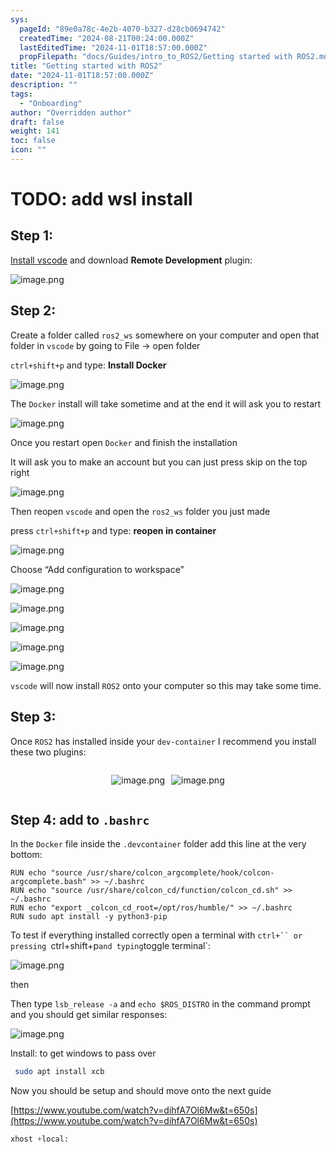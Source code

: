 ```yaml
---
sys:
  pageId: "89e0a78c-4e2b-4070-b327-d28cb0694742"
  createdTime: "2024-08-21T00:24:00.000Z"
  lastEditedTime: "2024-11-01T18:57:00.000Z"
  propFilepath: "docs/Guides/intro_to_ROS2/Getting started with ROS2.md"
title: "Getting started with ROS2"
date: "2024-11-01T18:57:00.000Z"
description: ""
tags:
  - "Onboarding"
author: "Overridden author"
draft: false
weight: 141
toc: false
icon: ""
---
```


# TODO: add wsl install

## Step 1:

[Install vscode](https://code.visualstudio.com/download) and download **Remote Development** plugin:

![image.png](https://prod-files-secure.s3.us-west-2.amazonaws.com/d518164a-d88e-44d1-a4ee-3adb3bd8bce0/efb52993-1881-4a40-b95e-6f020334f022/image.png?X-Amz-Algorithm=AWS4-HMAC-SHA256&X-Amz-Content-Sha256=UNSIGNED-PAYLOAD&X-Amz-Credential=ASIAZI2LB4663R4X4CGP%2F20250305%2Fus-west-2%2Fs3%2Faws4_request&X-Amz-Date=20250305T050833Z&X-Amz-Expires=3600&X-Amz-Security-Token=IQoJb3JpZ2luX2VjEMX%2F%2F%2F%2F%2F%2F%2F%2F%2F%2FwEaCXVzLXdlc3QtMiJIMEYCIQDkwDtADZedb3m79ddGGoOnhUeAgFrIsHMVeAxbL%2BnvWwIhAIR23HBoXpOWZC8R6YioSOQtBwdsWYOka7LpUYjCLyrGKogECP7%2F%2F%2F%2F%2F%2F%2F%2F%2F%2FwEQABoMNjM3NDIzMTgzODA1IgwykqheYgQ8m4%2BIDXEq3AMUYjWkixNWU4i7SZSRFK1jwlmQSrXfzdBcdGlaeCENka9SWqqC1sEEDaTDxNESqQKloQGAh6V8d3x%2BG9glB4Jb8PWbLa%2B2Z4gtsNHSDsoYmmtA9UR6PJz6%2BxDthiGr%2FwL5jpkCxjZgxa3mpJIeyNx40f2Va4OeKwt%2FpOeLisiPY%2BC5iLsw1GHY6bx1KyOoHPPVp5TyFwY9SfGqz69FmXpSa64cW0quYF3jagojRJM69lBqz85iMe8DEclcSGEi7DSdYcBpyHH4CDMN1L8CVf8KINFpfm2tPxmUhHdhZ7EFtoHebsE411DIEBc2ps%2B6t90nPQ%2FR6YiPQ2GeCTREAuig6UpCzvWE353WMTjjc%2FkdXYN9b%2F2PsJ5xp2IcK%2F40BJ19F%2BAwOIkGYuudongtD6DvcLeiEQOI%2FNsXpvif4kzkUIouznzLTUY7edPSCaOQOjXo2evhkcBlKEhHlZAzGLbnmT9bWMl%2B591%2BmR%2FvChhiMRMBZf%2BSVVGKhJcnkvdqfV17gwZ5Gc%2FlhugjjqLSR5FyYBID4IxFZjucEG2xAk3D7%2FaGYWZpvFclaU0NlTfmWKytFivlk8UqS2l6wY16eQF04nWGMD7dMcFLNpcW1gZDxCB5lZA3qT6o69ovUzCpqZ%2B%2BBjqkAZTCLp%2F9kGgJY8idCRXNiqsnHlOtUNnC%2BtseMqaGwk0%2B51SwTA3%2FIbvQnol5ECT3Tw%2F7m4ONrDXRweOkkzxSFJuYiBdwYmWAW12yuAwij%2Bc%2Bwo9eEAhHdh0g5%2Bn1mFDJR0%2Fi7fgzLDgV8a4Zp28vl2r6XPmxC3AB4dt2owc1r2QBbQ6%2BSNhGinipI9Cv5YdpsNlIT6YgReHjU3Yc%2BhVxL6KMmtIK&X-Amz-Signature=10e8ecf7ada9b5c8924fcbe9515d78a0008ca53ec8ae28fac1c74ff61fa75e79&X-Amz-SignedHeaders=host&x-id=GetObject)

## Step 2:

Create a folder called `ros2_ws` somewhere on your computer and open that folder in `vscode` by going to File → open folder 

`ctrl+shift+p` and type: **Install Docker**

![image.png](https://prod-files-secure.s3.us-west-2.amazonaws.com/d518164a-d88e-44d1-a4ee-3adb3bd8bce0/2269dc0e-1cd5-47ff-bceb-c04ad9b2eab0/image.png?X-Amz-Algorithm=AWS4-HMAC-SHA256&X-Amz-Content-Sha256=UNSIGNED-PAYLOAD&X-Amz-Credential=ASIAZI2LB4663R4X4CGP%2F20250305%2Fus-west-2%2Fs3%2Faws4_request&X-Amz-Date=20250305T050833Z&X-Amz-Expires=3600&X-Amz-Security-Token=IQoJb3JpZ2luX2VjEMX%2F%2F%2F%2F%2F%2F%2F%2F%2F%2FwEaCXVzLXdlc3QtMiJIMEYCIQDkwDtADZedb3m79ddGGoOnhUeAgFrIsHMVeAxbL%2BnvWwIhAIR23HBoXpOWZC8R6YioSOQtBwdsWYOka7LpUYjCLyrGKogECP7%2F%2F%2F%2F%2F%2F%2F%2F%2F%2FwEQABoMNjM3NDIzMTgzODA1IgwykqheYgQ8m4%2BIDXEq3AMUYjWkixNWU4i7SZSRFK1jwlmQSrXfzdBcdGlaeCENka9SWqqC1sEEDaTDxNESqQKloQGAh6V8d3x%2BG9glB4Jb8PWbLa%2B2Z4gtsNHSDsoYmmtA9UR6PJz6%2BxDthiGr%2FwL5jpkCxjZgxa3mpJIeyNx40f2Va4OeKwt%2FpOeLisiPY%2BC5iLsw1GHY6bx1KyOoHPPVp5TyFwY9SfGqz69FmXpSa64cW0quYF3jagojRJM69lBqz85iMe8DEclcSGEi7DSdYcBpyHH4CDMN1L8CVf8KINFpfm2tPxmUhHdhZ7EFtoHebsE411DIEBc2ps%2B6t90nPQ%2FR6YiPQ2GeCTREAuig6UpCzvWE353WMTjjc%2FkdXYN9b%2F2PsJ5xp2IcK%2F40BJ19F%2BAwOIkGYuudongtD6DvcLeiEQOI%2FNsXpvif4kzkUIouznzLTUY7edPSCaOQOjXo2evhkcBlKEhHlZAzGLbnmT9bWMl%2B591%2BmR%2FvChhiMRMBZf%2BSVVGKhJcnkvdqfV17gwZ5Gc%2FlhugjjqLSR5FyYBID4IxFZjucEG2xAk3D7%2FaGYWZpvFclaU0NlTfmWKytFivlk8UqS2l6wY16eQF04nWGMD7dMcFLNpcW1gZDxCB5lZA3qT6o69ovUzCpqZ%2B%2BBjqkAZTCLp%2F9kGgJY8idCRXNiqsnHlOtUNnC%2BtseMqaGwk0%2B51SwTA3%2FIbvQnol5ECT3Tw%2F7m4ONrDXRweOkkzxSFJuYiBdwYmWAW12yuAwij%2Bc%2Bwo9eEAhHdh0g5%2Bn1mFDJR0%2Fi7fgzLDgV8a4Zp28vl2r6XPmxC3AB4dt2owc1r2QBbQ6%2BSNhGinipI9Cv5YdpsNlIT6YgReHjU3Yc%2BhVxL6KMmtIK&X-Amz-Signature=25a9e8c0ced0f6e1e2772304cc8ef7460effc31305fed6d7ab902e10b5a46ce9&X-Amz-SignedHeaders=host&x-id=GetObject)

The `Docker` install will take sometime and at the end it will ask you to restart

![image.png](https://prod-files-secure.s3.us-west-2.amazonaws.com/d518164a-d88e-44d1-a4ee-3adb3bd8bce0/ed233f78-be33-4b1f-b89c-9c346c0e961e/image.png?X-Amz-Algorithm=AWS4-HMAC-SHA256&X-Amz-Content-Sha256=UNSIGNED-PAYLOAD&X-Amz-Credential=ASIAZI2LB4663R4X4CGP%2F20250305%2Fus-west-2%2Fs3%2Faws4_request&X-Amz-Date=20250305T050833Z&X-Amz-Expires=3600&X-Amz-Security-Token=IQoJb3JpZ2luX2VjEMX%2F%2F%2F%2F%2F%2F%2F%2F%2F%2FwEaCXVzLXdlc3QtMiJIMEYCIQDkwDtADZedb3m79ddGGoOnhUeAgFrIsHMVeAxbL%2BnvWwIhAIR23HBoXpOWZC8R6YioSOQtBwdsWYOka7LpUYjCLyrGKogECP7%2F%2F%2F%2F%2F%2F%2F%2F%2F%2FwEQABoMNjM3NDIzMTgzODA1IgwykqheYgQ8m4%2BIDXEq3AMUYjWkixNWU4i7SZSRFK1jwlmQSrXfzdBcdGlaeCENka9SWqqC1sEEDaTDxNESqQKloQGAh6V8d3x%2BG9glB4Jb8PWbLa%2B2Z4gtsNHSDsoYmmtA9UR6PJz6%2BxDthiGr%2FwL5jpkCxjZgxa3mpJIeyNx40f2Va4OeKwt%2FpOeLisiPY%2BC5iLsw1GHY6bx1KyOoHPPVp5TyFwY9SfGqz69FmXpSa64cW0quYF3jagojRJM69lBqz85iMe8DEclcSGEi7DSdYcBpyHH4CDMN1L8CVf8KINFpfm2tPxmUhHdhZ7EFtoHebsE411DIEBc2ps%2B6t90nPQ%2FR6YiPQ2GeCTREAuig6UpCzvWE353WMTjjc%2FkdXYN9b%2F2PsJ5xp2IcK%2F40BJ19F%2BAwOIkGYuudongtD6DvcLeiEQOI%2FNsXpvif4kzkUIouznzLTUY7edPSCaOQOjXo2evhkcBlKEhHlZAzGLbnmT9bWMl%2B591%2BmR%2FvChhiMRMBZf%2BSVVGKhJcnkvdqfV17gwZ5Gc%2FlhugjjqLSR5FyYBID4IxFZjucEG2xAk3D7%2FaGYWZpvFclaU0NlTfmWKytFivlk8UqS2l6wY16eQF04nWGMD7dMcFLNpcW1gZDxCB5lZA3qT6o69ovUzCpqZ%2B%2BBjqkAZTCLp%2F9kGgJY8idCRXNiqsnHlOtUNnC%2BtseMqaGwk0%2B51SwTA3%2FIbvQnol5ECT3Tw%2F7m4ONrDXRweOkkzxSFJuYiBdwYmWAW12yuAwij%2Bc%2Bwo9eEAhHdh0g5%2Bn1mFDJR0%2Fi7fgzLDgV8a4Zp28vl2r6XPmxC3AB4dt2owc1r2QBbQ6%2BSNhGinipI9Cv5YdpsNlIT6YgReHjU3Yc%2BhVxL6KMmtIK&X-Amz-Signature=2332c750f372888bec407c05a5d63e40df7b8141c3d5171d3096f9e56eab7146&X-Amz-SignedHeaders=host&x-id=GetObject)

Once you restart open `Docker` and finish the installation

It will ask you to make an account but you can just press skip on the top right

![image.png](https://prod-files-secure.s3.us-west-2.amazonaws.com/d518164a-d88e-44d1-a4ee-3adb3bd8bce0/21010ad9-1659-4fd9-9f59-9932a09b2a3d/image.png?X-Amz-Algorithm=AWS4-HMAC-SHA256&X-Amz-Content-Sha256=UNSIGNED-PAYLOAD&X-Amz-Credential=ASIAZI2LB4663R4X4CGP%2F20250305%2Fus-west-2%2Fs3%2Faws4_request&X-Amz-Date=20250305T050833Z&X-Amz-Expires=3600&X-Amz-Security-Token=IQoJb3JpZ2luX2VjEMX%2F%2F%2F%2F%2F%2F%2F%2F%2F%2FwEaCXVzLXdlc3QtMiJIMEYCIQDkwDtADZedb3m79ddGGoOnhUeAgFrIsHMVeAxbL%2BnvWwIhAIR23HBoXpOWZC8R6YioSOQtBwdsWYOka7LpUYjCLyrGKogECP7%2F%2F%2F%2F%2F%2F%2F%2F%2F%2FwEQABoMNjM3NDIzMTgzODA1IgwykqheYgQ8m4%2BIDXEq3AMUYjWkixNWU4i7SZSRFK1jwlmQSrXfzdBcdGlaeCENka9SWqqC1sEEDaTDxNESqQKloQGAh6V8d3x%2BG9glB4Jb8PWbLa%2B2Z4gtsNHSDsoYmmtA9UR6PJz6%2BxDthiGr%2FwL5jpkCxjZgxa3mpJIeyNx40f2Va4OeKwt%2FpOeLisiPY%2BC5iLsw1GHY6bx1KyOoHPPVp5TyFwY9SfGqz69FmXpSa64cW0quYF3jagojRJM69lBqz85iMe8DEclcSGEi7DSdYcBpyHH4CDMN1L8CVf8KINFpfm2tPxmUhHdhZ7EFtoHebsE411DIEBc2ps%2B6t90nPQ%2FR6YiPQ2GeCTREAuig6UpCzvWE353WMTjjc%2FkdXYN9b%2F2PsJ5xp2IcK%2F40BJ19F%2BAwOIkGYuudongtD6DvcLeiEQOI%2FNsXpvif4kzkUIouznzLTUY7edPSCaOQOjXo2evhkcBlKEhHlZAzGLbnmT9bWMl%2B591%2BmR%2FvChhiMRMBZf%2BSVVGKhJcnkvdqfV17gwZ5Gc%2FlhugjjqLSR5FyYBID4IxFZjucEG2xAk3D7%2FaGYWZpvFclaU0NlTfmWKytFivlk8UqS2l6wY16eQF04nWGMD7dMcFLNpcW1gZDxCB5lZA3qT6o69ovUzCpqZ%2B%2BBjqkAZTCLp%2F9kGgJY8idCRXNiqsnHlOtUNnC%2BtseMqaGwk0%2B51SwTA3%2FIbvQnol5ECT3Tw%2F7m4ONrDXRweOkkzxSFJuYiBdwYmWAW12yuAwij%2Bc%2Bwo9eEAhHdh0g5%2Bn1mFDJR0%2Fi7fgzLDgV8a4Zp28vl2r6XPmxC3AB4dt2owc1r2QBbQ6%2BSNhGinipI9Cv5YdpsNlIT6YgReHjU3Yc%2BhVxL6KMmtIK&X-Amz-Signature=6b01349ebaeae8a2c590642cde8ea3ee6e9549f23428cf2ba0a940541527d2cb&X-Amz-SignedHeaders=host&x-id=GetObject)

Then reopen `vscode` and open the `ros2_ws` folder you just made

press `ctrl+shift+p` and type: **reopen in container**

![image.png](https://prod-files-secure.s3.us-west-2.amazonaws.com/d518164a-d88e-44d1-a4ee-3adb3bd8bce0/4e93b8c2-41ad-488c-8095-c74205196118/image.png?X-Amz-Algorithm=AWS4-HMAC-SHA256&X-Amz-Content-Sha256=UNSIGNED-PAYLOAD&X-Amz-Credential=ASIAZI2LB4663R4X4CGP%2F20250305%2Fus-west-2%2Fs3%2Faws4_request&X-Amz-Date=20250305T050833Z&X-Amz-Expires=3600&X-Amz-Security-Token=IQoJb3JpZ2luX2VjEMX%2F%2F%2F%2F%2F%2F%2F%2F%2F%2FwEaCXVzLXdlc3QtMiJIMEYCIQDkwDtADZedb3m79ddGGoOnhUeAgFrIsHMVeAxbL%2BnvWwIhAIR23HBoXpOWZC8R6YioSOQtBwdsWYOka7LpUYjCLyrGKogECP7%2F%2F%2F%2F%2F%2F%2F%2F%2F%2FwEQABoMNjM3NDIzMTgzODA1IgwykqheYgQ8m4%2BIDXEq3AMUYjWkixNWU4i7SZSRFK1jwlmQSrXfzdBcdGlaeCENka9SWqqC1sEEDaTDxNESqQKloQGAh6V8d3x%2BG9glB4Jb8PWbLa%2B2Z4gtsNHSDsoYmmtA9UR6PJz6%2BxDthiGr%2FwL5jpkCxjZgxa3mpJIeyNx40f2Va4OeKwt%2FpOeLisiPY%2BC5iLsw1GHY6bx1KyOoHPPVp5TyFwY9SfGqz69FmXpSa64cW0quYF3jagojRJM69lBqz85iMe8DEclcSGEi7DSdYcBpyHH4CDMN1L8CVf8KINFpfm2tPxmUhHdhZ7EFtoHebsE411DIEBc2ps%2B6t90nPQ%2FR6YiPQ2GeCTREAuig6UpCzvWE353WMTjjc%2FkdXYN9b%2F2PsJ5xp2IcK%2F40BJ19F%2BAwOIkGYuudongtD6DvcLeiEQOI%2FNsXpvif4kzkUIouznzLTUY7edPSCaOQOjXo2evhkcBlKEhHlZAzGLbnmT9bWMl%2B591%2BmR%2FvChhiMRMBZf%2BSVVGKhJcnkvdqfV17gwZ5Gc%2FlhugjjqLSR5FyYBID4IxFZjucEG2xAk3D7%2FaGYWZpvFclaU0NlTfmWKytFivlk8UqS2l6wY16eQF04nWGMD7dMcFLNpcW1gZDxCB5lZA3qT6o69ovUzCpqZ%2B%2BBjqkAZTCLp%2F9kGgJY8idCRXNiqsnHlOtUNnC%2BtseMqaGwk0%2B51SwTA3%2FIbvQnol5ECT3Tw%2F7m4ONrDXRweOkkzxSFJuYiBdwYmWAW12yuAwij%2Bc%2Bwo9eEAhHdh0g5%2Bn1mFDJR0%2Fi7fgzLDgV8a4Zp28vl2r6XPmxC3AB4dt2owc1r2QBbQ6%2BSNhGinipI9Cv5YdpsNlIT6YgReHjU3Yc%2BhVxL6KMmtIK&X-Amz-Signature=7eef86fc9de479fc9f5bc3ebd4f618d09c93cd06fed1ce6f1fa8181c00e837d7&X-Amz-SignedHeaders=host&x-id=GetObject)

Choose “Add configuration to workspace”

![image.png](https://prod-files-secure.s3.us-west-2.amazonaws.com/d518164a-d88e-44d1-a4ee-3adb3bd8bce0/9560b282-5060-4989-ba37-97e7b2c22476/image.png?X-Amz-Algorithm=AWS4-HMAC-SHA256&X-Amz-Content-Sha256=UNSIGNED-PAYLOAD&X-Amz-Credential=ASIAZI2LB4663R4X4CGP%2F20250305%2Fus-west-2%2Fs3%2Faws4_request&X-Amz-Date=20250305T050833Z&X-Amz-Expires=3600&X-Amz-Security-Token=IQoJb3JpZ2luX2VjEMX%2F%2F%2F%2F%2F%2F%2F%2F%2F%2FwEaCXVzLXdlc3QtMiJIMEYCIQDkwDtADZedb3m79ddGGoOnhUeAgFrIsHMVeAxbL%2BnvWwIhAIR23HBoXpOWZC8R6YioSOQtBwdsWYOka7LpUYjCLyrGKogECP7%2F%2F%2F%2F%2F%2F%2F%2F%2F%2FwEQABoMNjM3NDIzMTgzODA1IgwykqheYgQ8m4%2BIDXEq3AMUYjWkixNWU4i7SZSRFK1jwlmQSrXfzdBcdGlaeCENka9SWqqC1sEEDaTDxNESqQKloQGAh6V8d3x%2BG9glB4Jb8PWbLa%2B2Z4gtsNHSDsoYmmtA9UR6PJz6%2BxDthiGr%2FwL5jpkCxjZgxa3mpJIeyNx40f2Va4OeKwt%2FpOeLisiPY%2BC5iLsw1GHY6bx1KyOoHPPVp5TyFwY9SfGqz69FmXpSa64cW0quYF3jagojRJM69lBqz85iMe8DEclcSGEi7DSdYcBpyHH4CDMN1L8CVf8KINFpfm2tPxmUhHdhZ7EFtoHebsE411DIEBc2ps%2B6t90nPQ%2FR6YiPQ2GeCTREAuig6UpCzvWE353WMTjjc%2FkdXYN9b%2F2PsJ5xp2IcK%2F40BJ19F%2BAwOIkGYuudongtD6DvcLeiEQOI%2FNsXpvif4kzkUIouznzLTUY7edPSCaOQOjXo2evhkcBlKEhHlZAzGLbnmT9bWMl%2B591%2BmR%2FvChhiMRMBZf%2BSVVGKhJcnkvdqfV17gwZ5Gc%2FlhugjjqLSR5FyYBID4IxFZjucEG2xAk3D7%2FaGYWZpvFclaU0NlTfmWKytFivlk8UqS2l6wY16eQF04nWGMD7dMcFLNpcW1gZDxCB5lZA3qT6o69ovUzCpqZ%2B%2BBjqkAZTCLp%2F9kGgJY8idCRXNiqsnHlOtUNnC%2BtseMqaGwk0%2B51SwTA3%2FIbvQnol5ECT3Tw%2F7m4ONrDXRweOkkzxSFJuYiBdwYmWAW12yuAwij%2Bc%2Bwo9eEAhHdh0g5%2Bn1mFDJR0%2Fi7fgzLDgV8a4Zp28vl2r6XPmxC3AB4dt2owc1r2QBbQ6%2BSNhGinipI9Cv5YdpsNlIT6YgReHjU3Yc%2BhVxL6KMmtIK&X-Amz-Signature=ec7bf1105b20c462fdf90b21e83c10c85a28b4a07c47b22a6d7801ea8748d7c8&X-Amz-SignedHeaders=host&x-id=GetObject)

![image.png](https://prod-files-secure.s3.us-west-2.amazonaws.com/d518164a-d88e-44d1-a4ee-3adb3bd8bce0/2ee63f81-886b-48e8-a553-dc6e5eac99e4/image.png?X-Amz-Algorithm=AWS4-HMAC-SHA256&X-Amz-Content-Sha256=UNSIGNED-PAYLOAD&X-Amz-Credential=ASIAZI2LB4663R4X4CGP%2F20250305%2Fus-west-2%2Fs3%2Faws4_request&X-Amz-Date=20250305T050833Z&X-Amz-Expires=3600&X-Amz-Security-Token=IQoJb3JpZ2luX2VjEMX%2F%2F%2F%2F%2F%2F%2F%2F%2F%2FwEaCXVzLXdlc3QtMiJIMEYCIQDkwDtADZedb3m79ddGGoOnhUeAgFrIsHMVeAxbL%2BnvWwIhAIR23HBoXpOWZC8R6YioSOQtBwdsWYOka7LpUYjCLyrGKogECP7%2F%2F%2F%2F%2F%2F%2F%2F%2F%2FwEQABoMNjM3NDIzMTgzODA1IgwykqheYgQ8m4%2BIDXEq3AMUYjWkixNWU4i7SZSRFK1jwlmQSrXfzdBcdGlaeCENka9SWqqC1sEEDaTDxNESqQKloQGAh6V8d3x%2BG9glB4Jb8PWbLa%2B2Z4gtsNHSDsoYmmtA9UR6PJz6%2BxDthiGr%2FwL5jpkCxjZgxa3mpJIeyNx40f2Va4OeKwt%2FpOeLisiPY%2BC5iLsw1GHY6bx1KyOoHPPVp5TyFwY9SfGqz69FmXpSa64cW0quYF3jagojRJM69lBqz85iMe8DEclcSGEi7DSdYcBpyHH4CDMN1L8CVf8KINFpfm2tPxmUhHdhZ7EFtoHebsE411DIEBc2ps%2B6t90nPQ%2FR6YiPQ2GeCTREAuig6UpCzvWE353WMTjjc%2FkdXYN9b%2F2PsJ5xp2IcK%2F40BJ19F%2BAwOIkGYuudongtD6DvcLeiEQOI%2FNsXpvif4kzkUIouznzLTUY7edPSCaOQOjXo2evhkcBlKEhHlZAzGLbnmT9bWMl%2B591%2BmR%2FvChhiMRMBZf%2BSVVGKhJcnkvdqfV17gwZ5Gc%2FlhugjjqLSR5FyYBID4IxFZjucEG2xAk3D7%2FaGYWZpvFclaU0NlTfmWKytFivlk8UqS2l6wY16eQF04nWGMD7dMcFLNpcW1gZDxCB5lZA3qT6o69ovUzCpqZ%2B%2BBjqkAZTCLp%2F9kGgJY8idCRXNiqsnHlOtUNnC%2BtseMqaGwk0%2B51SwTA3%2FIbvQnol5ECT3Tw%2F7m4ONrDXRweOkkzxSFJuYiBdwYmWAW12yuAwij%2Bc%2Bwo9eEAhHdh0g5%2Bn1mFDJR0%2Fi7fgzLDgV8a4Zp28vl2r6XPmxC3AB4dt2owc1r2QBbQ6%2BSNhGinipI9Cv5YdpsNlIT6YgReHjU3Yc%2BhVxL6KMmtIK&X-Amz-Signature=f36d9b37f79eb86059bf851f509f13f89052ab3d1c835a1a55754e40c03e4b7a&X-Amz-SignedHeaders=host&x-id=GetObject)

![image.png](https://prod-files-secure.s3.us-west-2.amazonaws.com/d518164a-d88e-44d1-a4ee-3adb3bd8bce0/ae1580b2-b048-407e-aed9-b584224a7a04/image.png?X-Amz-Algorithm=AWS4-HMAC-SHA256&X-Amz-Content-Sha256=UNSIGNED-PAYLOAD&X-Amz-Credential=ASIAZI2LB4663R4X4CGP%2F20250305%2Fus-west-2%2Fs3%2Faws4_request&X-Amz-Date=20250305T050833Z&X-Amz-Expires=3600&X-Amz-Security-Token=IQoJb3JpZ2luX2VjEMX%2F%2F%2F%2F%2F%2F%2F%2F%2F%2FwEaCXVzLXdlc3QtMiJIMEYCIQDkwDtADZedb3m79ddGGoOnhUeAgFrIsHMVeAxbL%2BnvWwIhAIR23HBoXpOWZC8R6YioSOQtBwdsWYOka7LpUYjCLyrGKogECP7%2F%2F%2F%2F%2F%2F%2F%2F%2F%2FwEQABoMNjM3NDIzMTgzODA1IgwykqheYgQ8m4%2BIDXEq3AMUYjWkixNWU4i7SZSRFK1jwlmQSrXfzdBcdGlaeCENka9SWqqC1sEEDaTDxNESqQKloQGAh6V8d3x%2BG9glB4Jb8PWbLa%2B2Z4gtsNHSDsoYmmtA9UR6PJz6%2BxDthiGr%2FwL5jpkCxjZgxa3mpJIeyNx40f2Va4OeKwt%2FpOeLisiPY%2BC5iLsw1GHY6bx1KyOoHPPVp5TyFwY9SfGqz69FmXpSa64cW0quYF3jagojRJM69lBqz85iMe8DEclcSGEi7DSdYcBpyHH4CDMN1L8CVf8KINFpfm2tPxmUhHdhZ7EFtoHebsE411DIEBc2ps%2B6t90nPQ%2FR6YiPQ2GeCTREAuig6UpCzvWE353WMTjjc%2FkdXYN9b%2F2PsJ5xp2IcK%2F40BJ19F%2BAwOIkGYuudongtD6DvcLeiEQOI%2FNsXpvif4kzkUIouznzLTUY7edPSCaOQOjXo2evhkcBlKEhHlZAzGLbnmT9bWMl%2B591%2BmR%2FvChhiMRMBZf%2BSVVGKhJcnkvdqfV17gwZ5Gc%2FlhugjjqLSR5FyYBID4IxFZjucEG2xAk3D7%2FaGYWZpvFclaU0NlTfmWKytFivlk8UqS2l6wY16eQF04nWGMD7dMcFLNpcW1gZDxCB5lZA3qT6o69ovUzCpqZ%2B%2BBjqkAZTCLp%2F9kGgJY8idCRXNiqsnHlOtUNnC%2BtseMqaGwk0%2B51SwTA3%2FIbvQnol5ECT3Tw%2F7m4ONrDXRweOkkzxSFJuYiBdwYmWAW12yuAwij%2Bc%2Bwo9eEAhHdh0g5%2Bn1mFDJR0%2Fi7fgzLDgV8a4Zp28vl2r6XPmxC3AB4dt2owc1r2QBbQ6%2BSNhGinipI9Cv5YdpsNlIT6YgReHjU3Yc%2BhVxL6KMmtIK&X-Amz-Signature=185f855ff43171ebca57743546dc8defdd340b9acfc533b2a205ca0e1c267d0a&X-Amz-SignedHeaders=host&x-id=GetObject)

![image.png](https://prod-files-secure.s3.us-west-2.amazonaws.com/d518164a-d88e-44d1-a4ee-3adb3bd8bce0/53255b28-f75e-430f-b9e3-c0ac8577e42b/image.png?X-Amz-Algorithm=AWS4-HMAC-SHA256&X-Amz-Content-Sha256=UNSIGNED-PAYLOAD&X-Amz-Credential=ASIAZI2LB4663R4X4CGP%2F20250305%2Fus-west-2%2Fs3%2Faws4_request&X-Amz-Date=20250305T050833Z&X-Amz-Expires=3600&X-Amz-Security-Token=IQoJb3JpZ2luX2VjEMX%2F%2F%2F%2F%2F%2F%2F%2F%2F%2FwEaCXVzLXdlc3QtMiJIMEYCIQDkwDtADZedb3m79ddGGoOnhUeAgFrIsHMVeAxbL%2BnvWwIhAIR23HBoXpOWZC8R6YioSOQtBwdsWYOka7LpUYjCLyrGKogECP7%2F%2F%2F%2F%2F%2F%2F%2F%2F%2FwEQABoMNjM3NDIzMTgzODA1IgwykqheYgQ8m4%2BIDXEq3AMUYjWkixNWU4i7SZSRFK1jwlmQSrXfzdBcdGlaeCENka9SWqqC1sEEDaTDxNESqQKloQGAh6V8d3x%2BG9glB4Jb8PWbLa%2B2Z4gtsNHSDsoYmmtA9UR6PJz6%2BxDthiGr%2FwL5jpkCxjZgxa3mpJIeyNx40f2Va4OeKwt%2FpOeLisiPY%2BC5iLsw1GHY6bx1KyOoHPPVp5TyFwY9SfGqz69FmXpSa64cW0quYF3jagojRJM69lBqz85iMe8DEclcSGEi7DSdYcBpyHH4CDMN1L8CVf8KINFpfm2tPxmUhHdhZ7EFtoHebsE411DIEBc2ps%2B6t90nPQ%2FR6YiPQ2GeCTREAuig6UpCzvWE353WMTjjc%2FkdXYN9b%2F2PsJ5xp2IcK%2F40BJ19F%2BAwOIkGYuudongtD6DvcLeiEQOI%2FNsXpvif4kzkUIouznzLTUY7edPSCaOQOjXo2evhkcBlKEhHlZAzGLbnmT9bWMl%2B591%2BmR%2FvChhiMRMBZf%2BSVVGKhJcnkvdqfV17gwZ5Gc%2FlhugjjqLSR5FyYBID4IxFZjucEG2xAk3D7%2FaGYWZpvFclaU0NlTfmWKytFivlk8UqS2l6wY16eQF04nWGMD7dMcFLNpcW1gZDxCB5lZA3qT6o69ovUzCpqZ%2B%2BBjqkAZTCLp%2F9kGgJY8idCRXNiqsnHlOtUNnC%2BtseMqaGwk0%2B51SwTA3%2FIbvQnol5ECT3Tw%2F7m4ONrDXRweOkkzxSFJuYiBdwYmWAW12yuAwij%2Bc%2Bwo9eEAhHdh0g5%2Bn1mFDJR0%2Fi7fgzLDgV8a4Zp28vl2r6XPmxC3AB4dt2owc1r2QBbQ6%2BSNhGinipI9Cv5YdpsNlIT6YgReHjU3Yc%2BhVxL6KMmtIK&X-Amz-Signature=fee7f892fd27bd7a387e3db99ab8c47f6c865d9f5f6a006f210018becb1ff89e&X-Amz-SignedHeaders=host&x-id=GetObject)

![image.png](https://prod-files-secure.s3.us-west-2.amazonaws.com/d518164a-d88e-44d1-a4ee-3adb3bd8bce0/7c562767-5af9-4ffb-97d1-327bcdf4ee00/image.png?X-Amz-Algorithm=AWS4-HMAC-SHA256&X-Amz-Content-Sha256=UNSIGNED-PAYLOAD&X-Amz-Credential=ASIAZI2LB4663R4X4CGP%2F20250305%2Fus-west-2%2Fs3%2Faws4_request&X-Amz-Date=20250305T050833Z&X-Amz-Expires=3600&X-Amz-Security-Token=IQoJb3JpZ2luX2VjEMX%2F%2F%2F%2F%2F%2F%2F%2F%2F%2FwEaCXVzLXdlc3QtMiJIMEYCIQDkwDtADZedb3m79ddGGoOnhUeAgFrIsHMVeAxbL%2BnvWwIhAIR23HBoXpOWZC8R6YioSOQtBwdsWYOka7LpUYjCLyrGKogECP7%2F%2F%2F%2F%2F%2F%2F%2F%2F%2FwEQABoMNjM3NDIzMTgzODA1IgwykqheYgQ8m4%2BIDXEq3AMUYjWkixNWU4i7SZSRFK1jwlmQSrXfzdBcdGlaeCENka9SWqqC1sEEDaTDxNESqQKloQGAh6V8d3x%2BG9glB4Jb8PWbLa%2B2Z4gtsNHSDsoYmmtA9UR6PJz6%2BxDthiGr%2FwL5jpkCxjZgxa3mpJIeyNx40f2Va4OeKwt%2FpOeLisiPY%2BC5iLsw1GHY6bx1KyOoHPPVp5TyFwY9SfGqz69FmXpSa64cW0quYF3jagojRJM69lBqz85iMe8DEclcSGEi7DSdYcBpyHH4CDMN1L8CVf8KINFpfm2tPxmUhHdhZ7EFtoHebsE411DIEBc2ps%2B6t90nPQ%2FR6YiPQ2GeCTREAuig6UpCzvWE353WMTjjc%2FkdXYN9b%2F2PsJ5xp2IcK%2F40BJ19F%2BAwOIkGYuudongtD6DvcLeiEQOI%2FNsXpvif4kzkUIouznzLTUY7edPSCaOQOjXo2evhkcBlKEhHlZAzGLbnmT9bWMl%2B591%2BmR%2FvChhiMRMBZf%2BSVVGKhJcnkvdqfV17gwZ5Gc%2FlhugjjqLSR5FyYBID4IxFZjucEG2xAk3D7%2FaGYWZpvFclaU0NlTfmWKytFivlk8UqS2l6wY16eQF04nWGMD7dMcFLNpcW1gZDxCB5lZA3qT6o69ovUzCpqZ%2B%2BBjqkAZTCLp%2F9kGgJY8idCRXNiqsnHlOtUNnC%2BtseMqaGwk0%2B51SwTA3%2FIbvQnol5ECT3Tw%2F7m4ONrDXRweOkkzxSFJuYiBdwYmWAW12yuAwij%2Bc%2Bwo9eEAhHdh0g5%2Bn1mFDJR0%2Fi7fgzLDgV8a4Zp28vl2r6XPmxC3AB4dt2owc1r2QBbQ6%2BSNhGinipI9Cv5YdpsNlIT6YgReHjU3Yc%2BhVxL6KMmtIK&X-Amz-Signature=944ecca6a11eae297e91409324c7b471c6ce0716ad6693a3f7986127dbdc2478&X-Amz-SignedHeaders=host&x-id=GetObject)

`vscode` will now install `ROS2` onto your computer so this may take some time.

## Step 3:

Once `ROS2` has installed inside your `dev-container` I recommend you install these two plugins:

<div style="display: flex;flex-direction: row; column-gap:10px; max-width: 630px;justify-content: center;">
<div>

![image.png](https://prod-files-secure.s3.us-west-2.amazonaws.com/d518164a-d88e-44d1-a4ee-3adb3bd8bce0/3fc3d550-5a54-4ba1-ba6b-faa01cdb7369/image.png?X-Amz-Algorithm=AWS4-HMAC-SHA256&X-Amz-Content-Sha256=UNSIGNED-PAYLOAD&X-Amz-Credential=ASIAZI2LB466YQJW2XYF%2F20250305%2Fus-west-2%2Fs3%2Faws4_request&X-Amz-Date=20250305T050837Z&X-Amz-Expires=3600&X-Amz-Security-Token=IQoJb3JpZ2luX2VjEMX%2F%2F%2F%2F%2F%2F%2F%2F%2F%2FwEaCXVzLXdlc3QtMiJGMEQCIFxqSEHYqI0zeiSDFIuDf6zHEuZAb1z4v7FtDY%2FypTs4AiBpobpZxqPgLw2OogeDvcqF8T8isFz1ip6Pbg1m44ATqCqIBAj%2B%2F%2F%2F%2F%2F%2F%2F%2F%2F%2F8BEAAaDDYzNzQyMzE4MzgwNSIM6%2Bduc4QKn6P2l0rKKtwD2f5OQ3tE4KYlu04jJy5onv%2BPU7jULqwtmlnhZgjmC2MM3Ib7gqkAu8KMl4dm%2Bq1vjPt2zSm06ksGcQVMTH%2FHo44yl2YS6R1Wl0bGAmQbsZmckWOY6Gw2NpJWY7szhJKo8Fe%2FKhBNWi1aZ60YP5wUYsc2iKbhzH46xJgfEFEV8HhVCqpwGzjf6ea9Gdzjho0ZyupquyvFPYJCHSkajZPJEIZ6AaSs9sCRluBOsKrgtQcZMYenQCTVi%2Bp9Lyi8JJ6jIp6rVhCscKhXf9xUgSIPPNLSeBhTrE39I8ihfywq%2F8sglOKBrSUX61j6%2FibN34VLYvPCrFl4NwxU%2FJ35B8rH9RLnWtOa0PEhniupQZdcVwtYyFgbFgjL91hLXLc9oACdZI5XRv6HHrfcRGascjor1PX9K4UFvty%2B4OBX9Wxb%2F4nw%2BrpLspXkdg2bbGz2r16F4jQo%2BYbNPeMq9PRACvfwcgr8zL30M3HswfwLUfi94%2BddquKhLR9DV%2FXChezEpoxRWiy9PlWrmsIx4H2bb3GQyEeVU%2BM5ABSueMNdAMGGz7PQspsbFd2NShhP04VWTPIte3goBgb9xUTv0RYzF59ho%2B3LyY6EKgiN%2FZKgGRW1JDFDTF%2FZF64zHcUuCbkw4aifvgY6pgFj2f3OwlNDid3d9CR1sDVA29TLRkdQV1Q3FAsm6KYezXhePrhbsitV9rkPay4BbIPF52a%2FnoWDqqXBDiUNs84o1oEmHoL5uCKrm8D3j340H5BC3VrzW9h6PfHjGPu5TiBDjT3ci0CvAWagj4kgWDOU1gUegUK4YFNplKMwS2DTt9qypKt7GxJGRGmZvJK2KLYBhRyUzBY%2BsS9ApUlCj7SMKcXdb956&X-Amz-Signature=1bf8b35adfe85496f20c90729b7916ae36d82e317661146842cef959ac1361be&X-Amz-SignedHeaders=host&x-id=GetObject)

</div>
<div>

![image.png](https://prod-files-secure.s3.us-west-2.amazonaws.com/d518164a-d88e-44d1-a4ee-3adb3bd8bce0/d994cc66-13c2-4093-a5a3-f84cf4601a82/image.png?X-Amz-Algorithm=AWS4-HMAC-SHA256&X-Amz-Content-Sha256=UNSIGNED-PAYLOAD&X-Amz-Credential=ASIAZI2LB466TWMXHZ4U%2F20250305%2Fus-west-2%2Fs3%2Faws4_request&X-Amz-Date=20250305T050838Z&X-Amz-Expires=3600&X-Amz-Security-Token=IQoJb3JpZ2luX2VjEMX%2F%2F%2F%2F%2F%2F%2F%2F%2F%2FwEaCXVzLXdlc3QtMiJGMEQCIAa54KLrHw%2F4N7BBIIQYyTSOiZ6ia9ES7CZ3OjUvFyZqAiA1gCDx1fbMHHv0zwPMzItL43bziQ2hDumvqrNuJICSLiqIBAj%2B%2F%2F%2F%2F%2F%2F%2F%2F%2F%2F8BEAAaDDYzNzQyMzE4MzgwNSIMhPR5p3MNUAUMSRnZKtwDuFNkZH6fnvNOE3WfY94wFirOlDvgUyNMwvF9VkN0IJyyJ2OVlIQTy28tJDqx1yCY%2FvKXPBOsmlnAdaqy0kJD4tbmYkE6I9Y9vGS%2BcC8yFwnNOml9yhQGPWgQSaf%2Bo2n8X8e4fg4%2FN%2FjGN9lFfrC9RRvmvX5G6oMR1oVMShnJsQPhqQENRfTdvMPsHtB0unngc9HpJsKToXTCO%2FfgekF7GS2M8SZvYaqNkwS7BNbsfDZXmdIuAot8PNb1kkm6lfCI0Yswb%2F7KtyjCD0s08b4NrPcyxUeKxvAHaale%2FoEarhpb8dyIEr6hsqtVJlkse1ZOmkGe06bWqd1c9GdaKk7lHTcI4aWy%2BqWdmCoxowp8jMgPE5iE%2BmkmOLRlErTovIvo%2B8U%2FhlxljAtTW60MIoQfuiXR4ykATYddhv6pS2s73gciHfFFwiPvnnCcqPjA%2BTnEythfX5pAguSKKYD195pL9WCZHWB8E4x96%2B0nG%2FaTr7avI8oGEcZ%2FGOcZkJpsAG61hKTzyn25aiJZQCsj14blXSXtzzePtn3L%2FE0S0UG5dWqyUgOXqjOl3iD5Dzx2CjQ04tnkhrJSBBIuX5%2Bw33D0nPZ5cKRwyePm2lOiZ9bi9XNNlNJ0HiHi%2BoTR10Aw06ifvgY6pgHBRapOOzXWFvtCo%2F4%2F1BWGw5alaWrf%2BJ2JlcNJQTRSTmtvpgVGNKXXtFS0L%2BZnr1NDyDTfuo5hKmSXZi2Y3KDc1hytutRhihFkIfJW4gYg0rQ6SxCsI6dLb3mw2vwRR0KSMnFkHWT2FvMTnrgCgWeQ8QpmiK34R8yjzMWDFplWVbhkiH1NMleEMmdAOAs0jbh1WqkWAEKgRrUTU8cn76F5v1h9Nmds&X-Amz-Signature=1f0cf5ef26a585ab3b98503076e611b9f90d3d3806ed9b31c2a4654c0f544829&X-Amz-SignedHeaders=host&x-id=GetObject)

</div>
</div>

## Step 4: add to `.bashrc`

In the `Docker` file inside the `.devcontainer` folder add this line at the very bottom: 

```docker
RUN echo "source /usr/share/colcon_argcomplete/hook/colcon-argcomplete.bash" >> ~/.bashrc
RUN echo "source /usr/share/colcon_cd/function/colcon_cd.sh" >> ~/.bashrc
RUN echo "export _colcon_cd_root=/opt/ros/humble/" >> ~/.bashrc
RUN sudo apt install -y python3-pip 
```

To test if everything installed correctly open a terminal with `ctrl+`` or pressing `ctrl+shift+p` and typing `toggle terminal`:

![image.png](https://prod-files-secure.s3.us-west-2.amazonaws.com/d518164a-d88e-44d1-a4ee-3adb3bd8bce0/6a4943d8-b04e-4c02-9a58-775f3384d1a5/image.png?X-Amz-Algorithm=AWS4-HMAC-SHA256&X-Amz-Content-Sha256=UNSIGNED-PAYLOAD&X-Amz-Credential=ASIAZI2LB4663R4X4CGP%2F20250305%2Fus-west-2%2Fs3%2Faws4_request&X-Amz-Date=20250305T050833Z&X-Amz-Expires=3600&X-Amz-Security-Token=IQoJb3JpZ2luX2VjEMX%2F%2F%2F%2F%2F%2F%2F%2F%2F%2FwEaCXVzLXdlc3QtMiJIMEYCIQDkwDtADZedb3m79ddGGoOnhUeAgFrIsHMVeAxbL%2BnvWwIhAIR23HBoXpOWZC8R6YioSOQtBwdsWYOka7LpUYjCLyrGKogECP7%2F%2F%2F%2F%2F%2F%2F%2F%2F%2FwEQABoMNjM3NDIzMTgzODA1IgwykqheYgQ8m4%2BIDXEq3AMUYjWkixNWU4i7SZSRFK1jwlmQSrXfzdBcdGlaeCENka9SWqqC1sEEDaTDxNESqQKloQGAh6V8d3x%2BG9glB4Jb8PWbLa%2B2Z4gtsNHSDsoYmmtA9UR6PJz6%2BxDthiGr%2FwL5jpkCxjZgxa3mpJIeyNx40f2Va4OeKwt%2FpOeLisiPY%2BC5iLsw1GHY6bx1KyOoHPPVp5TyFwY9SfGqz69FmXpSa64cW0quYF3jagojRJM69lBqz85iMe8DEclcSGEi7DSdYcBpyHH4CDMN1L8CVf8KINFpfm2tPxmUhHdhZ7EFtoHebsE411DIEBc2ps%2B6t90nPQ%2FR6YiPQ2GeCTREAuig6UpCzvWE353WMTjjc%2FkdXYN9b%2F2PsJ5xp2IcK%2F40BJ19F%2BAwOIkGYuudongtD6DvcLeiEQOI%2FNsXpvif4kzkUIouznzLTUY7edPSCaOQOjXo2evhkcBlKEhHlZAzGLbnmT9bWMl%2B591%2BmR%2FvChhiMRMBZf%2BSVVGKhJcnkvdqfV17gwZ5Gc%2FlhugjjqLSR5FyYBID4IxFZjucEG2xAk3D7%2FaGYWZpvFclaU0NlTfmWKytFivlk8UqS2l6wY16eQF04nWGMD7dMcFLNpcW1gZDxCB5lZA3qT6o69ovUzCpqZ%2B%2BBjqkAZTCLp%2F9kGgJY8idCRXNiqsnHlOtUNnC%2BtseMqaGwk0%2B51SwTA3%2FIbvQnol5ECT3Tw%2F7m4ONrDXRweOkkzxSFJuYiBdwYmWAW12yuAwij%2Bc%2Bwo9eEAhHdh0g5%2Bn1mFDJR0%2Fi7fgzLDgV8a4Zp28vl2r6XPmxC3AB4dt2owc1r2QBbQ6%2BSNhGinipI9Cv5YdpsNlIT6YgReHjU3Yc%2BhVxL6KMmtIK&X-Amz-Signature=7496e684ea76bb2b9aebcc47f591f9b695e17e9c248697f1d67d309ab1b6eb47&X-Amz-SignedHeaders=host&x-id=GetObject)

then 

Then type `lsb_release -a` and `echo $ROS_DISTRO` in the command prompt and you should get similar responses:

![image.png](https://prod-files-secure.s3.us-west-2.amazonaws.com/d518164a-d88e-44d1-a4ee-3adb3bd8bce0/3e635dec-a805-4e85-8b9e-d000e5b71a4e/image.png?X-Amz-Algorithm=AWS4-HMAC-SHA256&X-Amz-Content-Sha256=UNSIGNED-PAYLOAD&X-Amz-Credential=ASIAZI2LB4663R4X4CGP%2F20250305%2Fus-west-2%2Fs3%2Faws4_request&X-Amz-Date=20250305T050833Z&X-Amz-Expires=3600&X-Amz-Security-Token=IQoJb3JpZ2luX2VjEMX%2F%2F%2F%2F%2F%2F%2F%2F%2F%2FwEaCXVzLXdlc3QtMiJIMEYCIQDkwDtADZedb3m79ddGGoOnhUeAgFrIsHMVeAxbL%2BnvWwIhAIR23HBoXpOWZC8R6YioSOQtBwdsWYOka7LpUYjCLyrGKogECP7%2F%2F%2F%2F%2F%2F%2F%2F%2F%2FwEQABoMNjM3NDIzMTgzODA1IgwykqheYgQ8m4%2BIDXEq3AMUYjWkixNWU4i7SZSRFK1jwlmQSrXfzdBcdGlaeCENka9SWqqC1sEEDaTDxNESqQKloQGAh6V8d3x%2BG9glB4Jb8PWbLa%2B2Z4gtsNHSDsoYmmtA9UR6PJz6%2BxDthiGr%2FwL5jpkCxjZgxa3mpJIeyNx40f2Va4OeKwt%2FpOeLisiPY%2BC5iLsw1GHY6bx1KyOoHPPVp5TyFwY9SfGqz69FmXpSa64cW0quYF3jagojRJM69lBqz85iMe8DEclcSGEi7DSdYcBpyHH4CDMN1L8CVf8KINFpfm2tPxmUhHdhZ7EFtoHebsE411DIEBc2ps%2B6t90nPQ%2FR6YiPQ2GeCTREAuig6UpCzvWE353WMTjjc%2FkdXYN9b%2F2PsJ5xp2IcK%2F40BJ19F%2BAwOIkGYuudongtD6DvcLeiEQOI%2FNsXpvif4kzkUIouznzLTUY7edPSCaOQOjXo2evhkcBlKEhHlZAzGLbnmT9bWMl%2B591%2BmR%2FvChhiMRMBZf%2BSVVGKhJcnkvdqfV17gwZ5Gc%2FlhugjjqLSR5FyYBID4IxFZjucEG2xAk3D7%2FaGYWZpvFclaU0NlTfmWKytFivlk8UqS2l6wY16eQF04nWGMD7dMcFLNpcW1gZDxCB5lZA3qT6o69ovUzCpqZ%2B%2BBjqkAZTCLp%2F9kGgJY8idCRXNiqsnHlOtUNnC%2BtseMqaGwk0%2B51SwTA3%2FIbvQnol5ECT3Tw%2F7m4ONrDXRweOkkzxSFJuYiBdwYmWAW12yuAwij%2Bc%2Bwo9eEAhHdh0g5%2Bn1mFDJR0%2Fi7fgzLDgV8a4Zp28vl2r6XPmxC3AB4dt2owc1r2QBbQ6%2BSNhGinipI9Cv5YdpsNlIT6YgReHjU3Yc%2BhVxL6KMmtIK&X-Amz-Signature=7e4e32fbb3ea68abddd28a1910a3fdb7516976b79487eb7a8d9eb2fef3b3d9ae&X-Amz-SignedHeaders=host&x-id=GetObject)

Install:  to get windows to pass over

```bash
 sudo apt install xcb
```

Now you should be setup and should move onto the next guide 

[https://www.youtube.com/watch?v=dihfA7Ol6Mw&t=650s](https://www.youtube.com/watch?v=dihfA7Ol6Mw&t=650s)

```python
xhost +local:
```
